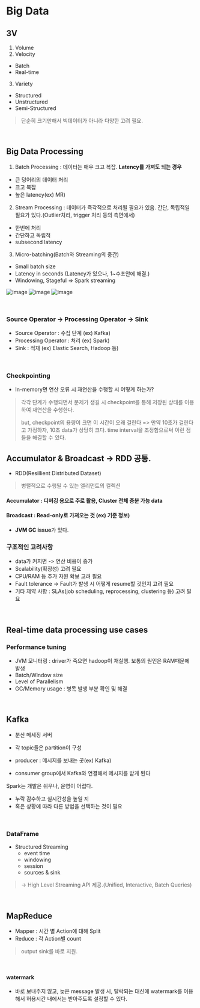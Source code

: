 # Big Data

## 3V

1. Volume
2. Velocity
  - Batch
  - Real-time
3. Variety
  - Structured
  - Unstructured
  - Semi-Structured

> 단순히 크기만해서 빅데이터가 아니라 다양한 고려 필요.

<br>

## Big Data Processing

1. Batch Processing
: 데이터는 매우 크고 복잡. **Latency를 가져도 되는 경우**
  - 큰 덩어리의 데이터 처리
  - 크고 복잡
  - 높은 latency(ex) MR)

2. Stream Processing
: 데이터가 즉각적으로 처리될 필요가 있음. 간단, 독립적일 필요가 있다.(Outlier처리, trigger 처리 등의 측면에서)
  - 한번에 처리
  - 간단하고 독립적
  - subsecond latency

3. Micro-batching(Batch와 Streaming의 중간)
  - Small batch size
  - Latency in seconds (Latency가 있으나, 1~수초안에 해결.)
  - Windowing, Stageful => Spark streaming

![image](https://user-images.githubusercontent.com/43158502/127141795-f8aac1be-33eb-4f2d-bb16-8f6a5b0c3ef4.png)
![image](https://user-images.githubusercontent.com/43158502/127141817-7360df6a-7984-4eba-b540-116acf223a8e.png)
![image](https://user-images.githubusercontent.com/43158502/127141832-012273b6-0824-42c9-9b93-90769c10de9e.png)

<br>

### Source Operator -> Processing Operator -> Sink

- Source Operator : 수집 단계 (ex) Kafka)
- Processing Operator : 처리 (ex) Spark)
- Sink : 적재 (ex) Elastic Search, Hadoop 등)

<br>

### Checkpointing
- In-memory면 연산 오류 시 재연산을 수행할 시 어떻게 하는가?
> 각각 단계가 수행되면서 문제가 생길 시 checkpoint를 통해 저장된 상태를 이용하여 재연산을 수행한다.
>
> but, checkpoint의 용량이 크면 이 시간이 오래 걸린다 => 만약 10초가 걸린다고 가정하자, 10초 data가 상당히 크다. time interval을 조정함으로써 이런 점들을 해결할 수 있다.

## Accumulator & Broadcast -> RDD 공통.
- RDD(Resillient Distributed Dataset)
> 병렬적으로 수행될 수 있는 엘리먼트의 컬렉션 

#### Accumulator : 디버깅 용으로 주로 활용, Cluster 전체 증분 가능 data

#### Broadcast : Read-only로 가져오는 것 (ex) 기준 정보)
  - **JVM GC issue**가 있다.

### 구조적인 고려사항
- data가 커지면 -> 연산 비용이 증가
- Scalability(확장성) 고려 필요
- CPU/RAM 등 추가 자원 확보 고려 필요
- Fault tolerance -> Fault가 발생 시 어떻게 resume할 것인지 고려 필요
- 기타 제약 사항 : SLAs(job scheduling, reprocessing, clustering 등) 고려 필요

<br>

## Real-time data processing use cases

### Performance tuning
- JVM 모니터링
  : driver가 죽으면 hadoop이 재실행. 보통의 원인은 RAM때문에 발생
- Batch/Window size
- Level of Parallelism
- GC/Memory usage
  : 병목 발생 부분 확인 및 해결

<br>

## Kafka
  - 분산 메세징 서버
  - 각 topic들은 partition이 구성

- producer : 메시지를 보내는 곳(ex) Kafka)
- consumer group에서 Kafka와 연결해서 메시지를 받게 된다

Spark는 개발은 쉬우나, 운영이 어렵다.
  - 누락 감수하고 실시간성을 높일 지
  - 혹은 상황에 따라 다른 방법을 선택하는 것이 필요


<br>

### DataFrame
- Structured Streaming
  - event time
  - windowing
  - session
  - sources & sink

> -> High Level Streaming API 제공.(Unified, Interactive, Batch Queries)

<br>

## MapReduce
- Mapper : 시간 별 Action에 대해 Split
- Reduce : 각 Action별 count
> output sink를 바로 지원.

<br>

#### watermark
- 바로 보내주지 않고, 늦은 message 발생 시, 탈락되는 대신에 watermark를 이용해서 허용시간 내에서는 받아주도록 설정할 수 있다.




